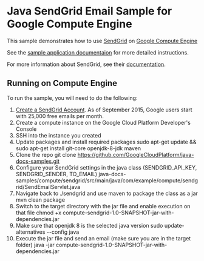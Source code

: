 # Java SendGrid Email Sample for Google Compute Engine

This sample demonstrates how to use [SendGrid](https://www.sendgrid.com) on
[Google Compute Engine](https://cloud.google.com/compute/)

See the [sample application documentaion][sample-docs] for more detailed
instructions.

For more information about SendGrid, see their
[documentation](https://sendgrid.com/docs/User_Guide/index.html).

[sample-docs]: https://cloud.google.com/compute/docs/tutorials/sending-mail/using-sendgrid

## Running on Compute Engine 

To run the sample, you will need to do the following:

1. [Create a SendGrid Account](http://sendgrid.com/partner/google). As of
   September 2015, Google users start with 25,000 free emails per month.
1. Create a compute instance on the Google Cloud Platform Developer's Console
1. SSH into the instance you created
1. Update packages and install required packages
    sudo apt-get update && sudo apt-get install git-core openjdk-8-jdk maven
1. Clone the repo
    git clone https://github.com/GoogleCloudPlatform/java-docs-samples.git
1. Configure your SendGrid settings in the java class (SENDGRID_API_KEY, SENDGRID_SENDER, TO_EMAIL)
    java-docs-samples/compute/sendgrid/src/main/java/com/example/compute/sendgrid/SendEmailServlet.java
1. Navigate back to ./sendgrid and use maven to package the class as a jar
    mvn clean package
1. Switch to the target directory with the jar file and enable execution on that file
    chmod +x compute-sendgrid-1.0-SNAPSHOT-jar-with-dependencies.jar
1. Make sure that openjdk 8 is the selected java version
    sudo update-alternatives --config java
1. Execute the jar file and send an email (make sure you are in the target folder)
    java -jar compute-sendgrid-1.0-SNAPSHOT-jar-with-dependencies.jar

